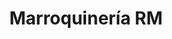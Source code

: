 ---
title: "Marroquinería RM"
url: /ciudad-autonoma-de-buenos-aires/marroquineria-rm/
shop: bolsas y maletas
---
